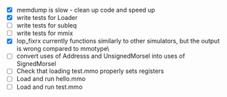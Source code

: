 - [x] memdump is slow - clean up code and speed up
- [x] write tests for Loader
- [ ] write tests for subleq
- [ ] write tests for mmix
- [x] lop_fixrx currently functions similarly to other simulators, but the output is wrong compared to mmotype\
- [ ] convert uses of Addresss and UnsignedMorsel into uses of SignedMorsel
- [ ] Check that loading test.mmo properly sets registers
- [ ] Load and run hello.mmo
- [ ] Load and run test.mmo
